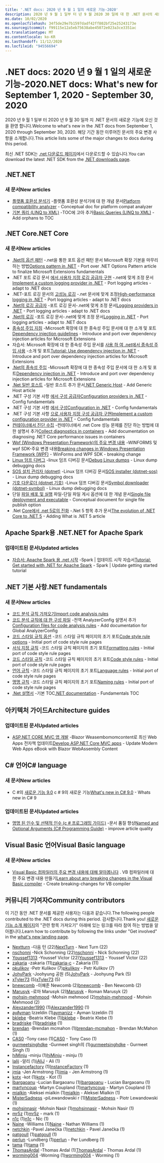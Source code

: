```yaml
---
title: '.NET docs: 2020 년 9 월 1 일의 새로운 기능-2020'
description: 2020 년 9 월 1 일부 터 년 9 월 2020 30 일에 대 한 .NET 문서의 새로운 기능입니다.
ms.date: 10/02/2020
ms.openlocfilehash: 34f5de29e7b1597dadf42ff802bf25e25243173e
ms.sourcegitcommit: f99115e12a5eb75638abe45072e023a3ce3351ac
ms.translationtype: MT
ms.contentlocale: ko-KR
ms.lasthandoff: 11/12/2020
ms.locfileid: "94556694"
---
```

# <a name="net-docs-whats-new-for-september-1-2020---september-30-2020"></a><span data-ttu-id="4d9b3-103">.NET docs: 2020 년 9 월 1 일의 새로운 기능-2020</span><span class="sxs-lookup"><span data-stu-id="4d9b3-103">.NET docs: What's new for September 1, 2020 - September 30, 2020</span></span>

<span data-ttu-id="4d9b3-104">2020 년 9 월 1 일부 터 2020 년 9 월 30 일까 지 .NET 문서의 새로운 기능에 오신 것을 환영 합니다.</span><span class="sxs-lookup"><span data-stu-id="4d9b3-104">Welcome to what's new in the .NET docs from September 1, 2020 through September 30, 2020.</span></span> <span data-ttu-id="4d9b3-105">해당 기간 동안 이루어진 문서의 주요 변경 사항을 소개합니다.</span><span class="sxs-lookup"><span data-stu-id="4d9b3-105">This article lists some of the major changes to docs during this period.</span></span>

<span data-ttu-id="4d9b3-106">최신 .NET SDK는 [.net 다운로드 페이지](https://dotnet.microsoft.com/download)에서 다운로드할 수 있습니다.</span><span class="sxs-lookup"><span data-stu-id="4d9b3-106">You can download the latest .NET SDK from the [.NET downloads page](https://dotnet.microsoft.com/download).</span></span>

## <a name="net"></a><span data-ttu-id="4d9b3-107">.NET</span><span class="sxs-lookup"><span data-stu-id="4d9b3-107">.NET</span></span>

### <a name="new-articles"></a><span data-ttu-id="4d9b3-108">새 문서</span><span class="sxs-lookup"><span data-stu-id="4d9b3-108">New articles</span></span>

- <span data-ttu-id="4d9b3-109">[플랫폼 호환성 분석기](../standard/analyzers/platform-compat-analyzer.md) -플랫폼 호환성 분석기에 대 한 개념 문서</span><span class="sxs-lookup"><span data-stu-id="4d9b3-109">[Platform compatibility analyzer](../standard/analyzers/platform-compat-analyzer.md) - Conceptual doc for platform compat analyzer</span></span>
- <span data-ttu-id="4d9b3-110">[기본 쿼리 (LINQ to XML)](../standard/linq/basic-queries-linq-to-xml.md) -TOC에 고아 추가</span><span class="sxs-lookup"><span data-stu-id="4d9b3-110">[Basic Queries (LINQ to XML)](../standard/linq/basic-queries-linq-to-xml.md) - Add orphans to TOC</span></span>

## <a name="net-core"></a><span data-ttu-id="4d9b3-111">.NET Core</span><span class="sxs-lookup"><span data-stu-id="4d9b3-111">.NET Core</span></span>

### <a name="new-articles"></a><span data-ttu-id="4d9b3-112">새 문서</span><span class="sxs-lookup"><span data-stu-id="4d9b3-112">New articles</span></span>

- <span data-ttu-id="4d9b3-113">[.Net의 옵션 패턴](../core/extensions/options.md) -.net을 통한 포트 옵션 패턴 문서 Microsoft 확장 기본을 마무리 하는 방법</span><span class="sxs-lookup"><span data-stu-id="4d9b3-113">[Options pattern in .NET](../core/extensions/options.md) - Port over .NET Options Pattern article to finalize Microsoft Extensions fundamentals</span></span>
- <span data-ttu-id="4d9b3-114">.NET 포트 로깅 문서 [에서 사용자 지정 로깅 공급자 구현](../core/extensions/custom-logging-provider.md) -.net에 맞게 조정 문서</span><span class="sxs-lookup"><span data-stu-id="4d9b3-114">[Implement a custom logging provider in .NET](../core/extensions/custom-logging-provider.md) - Port logging articles - adapt to .NET docs</span></span>
- <span data-ttu-id="4d9b3-115">.NET-포트 로깅 문서의 [고성능 로깅](../core/extensions/high-performance-logging.md) -.net 문서에 맞게 조정</span><span class="sxs-lookup"><span data-stu-id="4d9b3-115">[High-performance logging in .NET](../core/extensions/high-performance-logging.md) - Port logging articles - adapt to .NET docs</span></span>
- <span data-ttu-id="4d9b3-116">[.Net의 로깅 공급자](../core/extensions/logging-providers.md) -포트 로깅 문서-.net에 맞게 조정 문서</span><span class="sxs-lookup"><span data-stu-id="4d9b3-116">[Logging providers in .NET](../core/extensions/logging-providers.md) - Port logging articles - adapt to .NET docs</span></span>
- <span data-ttu-id="4d9b3-117">[.Net의 로깅](../core/extensions/logging.md) -포트 로깅 문서-.net에 맞게 조정 문서</span><span class="sxs-lookup"><span data-stu-id="4d9b3-117">[Logging in .NET](../core/extensions/logging.md) - Port logging articles - adapt to .NET docs</span></span>
- <span data-ttu-id="4d9b3-118">[종속성 주입 지침](../core/extensions/dependency-injection-guidelines.md) -Microsoft 확장에 대 한 종속성 주입 문서에 대 한 소개 및 포트</span><span class="sxs-lookup"><span data-stu-id="4d9b3-118">[Dependency injection guidelines](../core/extensions/dependency-injection-guidelines.md) - Introduce and port over dependency injection articles for Microsoft Extensions</span></span>
- <span data-ttu-id="4d9b3-119">자습서: Microsoft 확장에 대 한 종속성 주입 문서를 [사용 하 여 .net에서 종속성 주입 사용](../core/extensions/dependency-injection-usage.md) -소개 및 포트</span><span class="sxs-lookup"><span data-stu-id="4d9b3-119">[Tutorial: Use dependency injection in .NET](../core/extensions/dependency-injection-usage.md) - Introduce and port over dependency injection articles for Microsoft Extensions</span></span>
- <span data-ttu-id="4d9b3-120">[.Net의 종속성 주입](../core/extensions/dependency-injection.md) -Microsoft 확장에 대 한 종속성 주입 문서에 대 한 소개 및 포트</span><span class="sxs-lookup"><span data-stu-id="4d9b3-120">[Dependency injection in .NET](../core/extensions/dependency-injection.md) - Introduce and port over dependency injection articles for Microsoft Extensions</span></span>
- <span data-ttu-id="4d9b3-121">[.Net 일반 호스트](../core/extensions/generic-host.md) -일반 호스트 추가 문서</span><span class="sxs-lookup"><span data-stu-id="4d9b3-121">[.NET Generic Host](../core/extensions/generic-host.md) - Add Generic Host article</span></span>
- <span data-ttu-id="4d9b3-122">.NET 구성 기본 사항 [에서 구성 공급자](../core/extensions/configuration-providers.md)</span><span class="sxs-lookup"><span data-stu-id="4d9b3-122">[Configuration providers in .NET](../core/extensions/configuration-providers.md) - Config fundamentals</span></span>
- <span data-ttu-id="4d9b3-123">.NET 구성 기본 사항 [에서 구성](../core/extensions/configuration.md)</span><span class="sxs-lookup"><span data-stu-id="4d9b3-123">[Configuration in .NET](../core/extensions/configuration.md) - Config fundamentals</span></span>
- <span data-ttu-id="4d9b3-124">.NET 구성 기본 사항 [으로 사용자 지정 구성 공급자 구현](../core/extensions/custom-configuration-provider.md)</span><span class="sxs-lookup"><span data-stu-id="4d9b3-124">[Implement a custom configuration provider in .NET](../core/extensions/custom-configuration-provider.md) - Config fundamentals</span></span>
- <span data-ttu-id="4d9b3-125">[컨테이너에서 진단 수집](../core/diagnostics/diagnostics-in-containers.md) -컨테이너에서 .net Core 성능 문제를 진단 하는 방법에 대 한 설명서 추가</span><span class="sxs-lookup"><span data-stu-id="4d9b3-125">[Collect diagnostics in containers](../core/diagnostics/diagnostics-in-containers.md) - Add documentation on diagnosing .NET Core performance issues in containers</span></span>
- <span data-ttu-id="4d9b3-126">[Wpf (Windows Presentation Framework)의 주요 변경 내용](../core/compatibility/wpf.md) -WINFORMS 및 wpf SDK-주요 변경 내용</span><span class="sxs-lookup"><span data-stu-id="4d9b3-126">[Breaking changes in Windows Presentation Framework (WPF)](../core/compatibility/wpf.md) - WinForms and WPF SDK - breaking change</span></span>
- <span data-ttu-id="4d9b3-127">[Linux 덤프 디버그](../core/diagnostics/debug-linux-dumps.md) -linux 덤프 디버깅 문서</span><span class="sxs-lookup"><span data-stu-id="4d9b3-127">[Debug Linux dumps](../core/diagnostics/debug-linux-dumps.md) - Linux dump debugging docs</span></span>
- <span data-ttu-id="4d9b3-128">[SOS 설치 관리자 (dotnet)](../core/diagnostics/dotnet-sos.md) -Linux 덤프 디버깅 문서</span><span class="sxs-lookup"><span data-stu-id="4d9b3-128">[SOS installer (dotnet-sos)](../core/diagnostics/dotnet-sos.md) - Linux dump debugging docs</span></span>
- <span data-ttu-id="4d9b3-129">[기호 다운로더 (dotnet 기호)](../core/diagnostics/dotnet-symbol.md) -Linux 덤프 디버깅 문서</span><span class="sxs-lookup"><span data-stu-id="4d9b3-129">[Symbol downloader (dotnet-symbol)](../core/diagnostics/dotnet-symbol.md) - Linux dump debugging docs</span></span>
- <span data-ttu-id="4d9b3-130">단일 [파일 배포 및 실행](../core/deploying/single-file.md) 파일-단일 파일 게시 옵션에 대 한 개념 문서</span><span class="sxs-lookup"><span data-stu-id="4d9b3-130">[Single file deployment and executable](../core/deploying/single-file.md) - Conceptual document for single file publish option</span></span>
- <span data-ttu-id="4d9b3-131">.Net [Core에서 .net 5로의 진화](../core/dotnet-five.md) -.Net 5 항목 추가 문서</span><span class="sxs-lookup"><span data-stu-id="4d9b3-131">[The evolution of .NET Core to .NET 5](../core/dotnet-five.md) - Adding What is .NET 5 article</span></span>

## <a name="net-for-apache-spark"></a><span data-ttu-id="4d9b3-132">Apache Spark용 .NET</span><span class="sxs-lookup"><span data-stu-id="4d9b3-132">.NET for Apache Spark</span></span>

### <a name="updated-articles"></a><span data-ttu-id="4d9b3-133">업데이트된 문서</span><span class="sxs-lookup"><span data-stu-id="4d9b3-133">Updated articles</span></span>

- <span data-ttu-id="4d9b3-134">[자습서: Apache Spark 용 .net 시작](../spark/tutorials/get-started.md) -Spark | 업데이트 시작 자습서</span><span class="sxs-lookup"><span data-stu-id="4d9b3-134">[Tutorial: Get started with .NET for Apache Spark](../spark/tutorials/get-started.md) - Spark | Update getting started tutorial</span></span>

## <a name="net-fundamentals"></a><span data-ttu-id="4d9b3-135">.NET 기본 사항</span><span class="sxs-lookup"><span data-stu-id="4d9b3-135">.NET fundamentals</span></span>

### <a name="new-articles"></a><span data-ttu-id="4d9b3-136">새 문서</span><span class="sxs-lookup"><span data-stu-id="4d9b3-136">New articles</span></span>

- [<span data-ttu-id="4d9b3-137">코드 분석 규칙 가져오기</span><span class="sxs-lookup"><span data-stu-id="4d9b3-137">Import code analysis rules</span></span>](../fundamentals/code-analysis/quality-rules/index.md)
- <span data-ttu-id="4d9b3-138">[코드 분석 규칙에 대 한 구성 파일](../fundamentals/code-analysis/configuration-files.md) -전역 AnalyzerConfig 설명서 추가</span><span class="sxs-lookup"><span data-stu-id="4d9b3-138">[Configuration files for code analysis rules](../fundamentals/code-analysis/configuration-files.md) - Add documentation for Global AnalyzerConfig</span></span>
- <span data-ttu-id="4d9b3-139">[코드 스타일 규칙 옵션](../fundamentals/code-analysis/code-style-rule-options.md) -코드 스타일 규칙 페이지의 초기 포트</span><span class="sxs-lookup"><span data-stu-id="4d9b3-139">[Code style rule options](../fundamentals/code-analysis/code-style-rule-options.md) - Initial port of code style rule pages</span></span>
- <span data-ttu-id="4d9b3-140">[서식 지정 규칙](../fundamentals/code-analysis/style-rules/formatting-rules.md) -코드 스타일 규칙 페이지의 초기 포트</span><span class="sxs-lookup"><span data-stu-id="4d9b3-140">[Formatting rules](../fundamentals/code-analysis/style-rules/formatting-rules.md) - Initial port of code style rule pages</span></span>
- <span data-ttu-id="4d9b3-141">[코드 스타일 규칙](../fundamentals/code-analysis/style-rules/index.md) -코드 스타일 규칙 페이지의 초기 포트</span><span class="sxs-lookup"><span data-stu-id="4d9b3-141">[Code style rules](../fundamentals/code-analysis/style-rules/index.md) - Initial port of code style rule pages</span></span>
- <span data-ttu-id="4d9b3-142">[언어 규칙](../fundamentals/code-analysis/style-rules/language-rules.md) -코드 스타일 규칙 페이지의 초기 포트</span><span class="sxs-lookup"><span data-stu-id="4d9b3-142">[Language rules](../fundamentals/code-analysis/style-rules/language-rules.md) - Initial port of code style rule pages</span></span>
- <span data-ttu-id="4d9b3-143">[명명 규칙](../fundamentals/code-analysis/style-rules/naming-rules.md) -코드 스타일 규칙 페이지의 초기 포트</span><span class="sxs-lookup"><span data-stu-id="4d9b3-143">[Naming rules](../fundamentals/code-analysis/style-rules/naming-rules.md) - Initial port of code style rule pages</span></span>
- <span data-ttu-id="4d9b3-144">[.Net 설명서](../fundamentals/index.yml) -기본 TOC</span><span class="sxs-lookup"><span data-stu-id="4d9b3-144">[.NET documentation](../fundamentals/index.yml) - Fundamentals TOC</span></span>

## <a name="architecture-guides"></a><span data-ttu-id="4d9b3-145">아키텍처 가이드</span><span class="sxs-lookup"><span data-stu-id="4d9b3-145">Architecture guides</span></span>

### <a name="updated-articles"></a><span data-ttu-id="4d9b3-146">업데이트된 문서</span><span class="sxs-lookup"><span data-stu-id="4d9b3-146">Updated articles</span></span>

- <span data-ttu-id="4d9b3-147">[ASP.NET CORE MVC 앱 개발](../architecture/modern-web-apps-azure/develop-asp-net-core-mvc-apps.md) -Blazor Weasembomomcontent로 최신 Web Apps 전자책 업데이트</span><span class="sxs-lookup"><span data-stu-id="4d9b3-147">[Develop ASP.NET Core MVC apps](../architecture/modern-web-apps-azure/develop-asp-net-core-mvc-apps.md) - Update Modern Web Apps eBook with Blazor WebAssembly Content</span></span>

## <a name="c-language"></a><span data-ttu-id="4d9b3-148">C# 언어</span><span class="sxs-lookup"><span data-stu-id="4d9b3-148">C# language</span></span>

### <a name="new-articles"></a><span data-ttu-id="4d9b3-149">새 문서</span><span class="sxs-lookup"><span data-stu-id="4d9b3-149">New articles</span></span>

- <span data-ttu-id="4d9b3-150">C #의 [새로운 기능 9.0](../csharp/whats-new/csharp-9.md) c # 9의 새로운 기능</span><span class="sxs-lookup"><span data-stu-id="4d9b3-150">[What's new in C# 9.0](../csharp/whats-new/csharp-9.md) - Whats new in C# 9</span></span>

### <a name="updated-articles"></a><span data-ttu-id="4d9b3-151">업데이트된 문서</span><span class="sxs-lookup"><span data-stu-id="4d9b3-151">Updated articles</span></span>

- <span data-ttu-id="4d9b3-152">[명명 된 인수 및 선택적 인수 (c # 프로그래밍 가이드)](../csharp/programming-guide/classes-and-structs/named-and-optional-arguments.md) -문서 품질 향상</span><span class="sxs-lookup"><span data-stu-id="4d9b3-152">[Named and Optional Arguments (C# Programming Guide)](../csharp/programming-guide/classes-and-structs/named-and-optional-arguments.md) - improve article quality</span></span>

## <a name="visual-basic-language"></a><span data-ttu-id="4d9b3-153">Visual Basic 언어</span><span class="sxs-lookup"><span data-stu-id="4d9b3-153">Visual Basic language</span></span>

### <a name="new-articles"></a><span data-ttu-id="4d9b3-154">새 문서</span><span class="sxs-lookup"><span data-stu-id="4d9b3-154">New articles</span></span>

- <span data-ttu-id="4d9b3-155">[Visual Basic 컴파일러의 주요 변경 내용에 대해 알아봅니다](../visual-basic/whats-new/breaking-changes.md) . VB 컴파일러에 대 한 주요 변경 내용 만들기</span><span class="sxs-lookup"><span data-stu-id="4d9b3-155">[Learn about any breaking changes in the Visual Basic compiler](../visual-basic/whats-new/breaking-changes.md) - Create breaking-changes for VB compiler</span></span>

## <a name="community-contributors"></a><span data-ttu-id="4d9b3-156">커뮤니티 기여자</span><span class="sxs-lookup"><span data-stu-id="4d9b3-156">Community contributors</span></span>

<span data-ttu-id="4d9b3-157">이 기간 동안 .NET 문서를 제공한 사용자는 다음과 같습니다.</span><span class="sxs-lookup"><span data-stu-id="4d9b3-157">The following people contributed to the .NET docs during this period.</span></span> <span data-ttu-id="4d9b3-158">감사합니다.</span><span class="sxs-lookup"><span data-stu-id="4d9b3-158">Thank you!</span></span> <span data-ttu-id="4d9b3-159">[새로운 기능 소개 페이지](index.yml)의 "관련 항목 가져오기" 아래에 있는 링크를 따라 참여 하는 방법을 알아봅니다.</span><span class="sxs-lookup"><span data-stu-id="4d9b3-159">Learn how to contribute by following the links under "Get involved" in the [what's new landing page](index.yml).</span></span>

- <span data-ttu-id="4d9b3-160">[Nextturn](https://github.com/NextTurn) -다음 턴 (22)</span><span class="sxs-lookup"><span data-stu-id="4d9b3-160">[NextTurn](https://github.com/NextTurn) - Next Turn (22)</span></span>
- <span data-ttu-id="4d9b3-161">[nschonni](https://github.com/nschonni) -Nick Schonning (22)</span><span class="sxs-lookup"><span data-stu-id="4d9b3-161">[nschonni](https://github.com/nschonni) - Nick Schonning (22)</span></span>
- <span data-ttu-id="4d9b3-162">[Youssef1313](https://github.com/Youssef1313) -Youssef Victor (22)</span><span class="sxs-lookup"><span data-stu-id="4d9b3-162">[Youssef1313](https://github.com/Youssef1313) - Youssef Victor (22)</span></span>
- <span data-ttu-id="4d9b3-163">[zakaria](https://github.com/zakaria-c) -zakaria (11)</span><span class="sxs-lookup"><span data-stu-id="4d9b3-163">[zakaria-c](https://github.com/zakaria-c) - Zakaria (11)</span></span>
- <span data-ttu-id="4d9b3-164">[pkulikov](https://github.com/pkulikov) -Petr Kulikov (7)</span><span class="sxs-lookup"><span data-stu-id="4d9b3-164">[pkulikov](https://github.com/pkulikov) - Petr Kulikov (7)</span></span>
- <span data-ttu-id="4d9b3-165">[JohyPark](https://github.com/JohyPark) -Joohyung 공원 (5)</span><span class="sxs-lookup"><span data-stu-id="4d9b3-165">[JohyPark](https://github.com/JohyPark) - Joohyung Park (5)</span></span>
- <span data-ttu-id="4d9b3-166">[xTyler73](https://github.com/xTyler73) (5)</span><span class="sxs-lookup"><span data-stu-id="4d9b3-166">[xTyler73](https://github.com/xTyler73) (5)</span></span>
- <span data-ttu-id="4d9b3-167">[bnewcomb](https://github.com/bnewcomb) -이혜준 Newcomb (2)</span><span class="sxs-lookup"><span data-stu-id="4d9b3-167">[bnewcomb](https://github.com/bnewcomb) - Ben Newcomb (2)</span></span>
- <span data-ttu-id="4d9b3-168">[Marusyk](https://github.com/Marusyk) -로마 Marusyk (2)</span><span class="sxs-lookup"><span data-stu-id="4d9b3-168">[Marusyk](https://github.com/Marusyk) - Roman Marusyk (2)</span></span>
- <span data-ttu-id="4d9b3-169">[mohsin-mehmood](https://github.com/mohsin-mehmood) -Mohsin mehmood (2)</span><span class="sxs-lookup"><span data-stu-id="4d9b3-169">[mohsin-mehmood](https://github.com/mohsin-mehmood) - Mohsin Mehmood (2)</span></span>
- <span data-ttu-id="4d9b3-170">[Alexzander1990](https://github.com/Alexzander1990) (1)</span><span class="sxs-lookup"><span data-stu-id="4d9b3-170">[Alexzander1990](https://github.com/Alexzander1990) (1)</span></span>
- <span data-ttu-id="4d9b3-171">[ayAyman](https://github.com/aymanizz) Izzeldin (1)</span><span class="sxs-lookup"><span data-stu-id="4d9b3-171">[aymanizz](https://github.com/aymanizz) - Ayman Izzeldin (1)</span></span>
- <span data-ttu-id="4d9b3-172">[bklebe](https://github.com/bklebe) -Beatrix Klebe (1)</span><span class="sxs-lookup"><span data-stu-id="4d9b3-172">[bklebe](https://github.com/bklebe) - Beatrix Klebe (1)</span></span>
- <span data-ttu-id="4d9b3-173">[bradriske](https://github.com/bradriske) (1)</span><span class="sxs-lookup"><span data-stu-id="4d9b3-173">[bradriske](https://github.com/bradriske) (1)</span></span>
- <span data-ttu-id="4d9b3-174">[brendan](https://github.com/brendan-mcmahon) -Brendan mcmahon (1)</span><span class="sxs-lookup"><span data-stu-id="4d9b3-174">[brendan-mcmahon](https://github.com/brendan-mcmahon) - Brendan McMahon (1)</span></span>
- <span data-ttu-id="4d9b3-175">[CAS0](https://github.com/CAS0) -Tony caso (1)</span><span class="sxs-lookup"><span data-stu-id="4d9b3-175">[CAS0](https://github.com/CAS0) - Tony Caso (1)</span></span>
- <span data-ttu-id="4d9b3-176">[gurmeetsinghdke](https://github.com/gurmeetsinghdke) -Gurmeet singh의 (1)</span><span class="sxs-lookup"><span data-stu-id="4d9b3-176">[gurmeetsinghdke](https://github.com/gurmeetsinghdke) - Gurmeet Singh (1)</span></span>
- <span data-ttu-id="4d9b3-177">[hiMinju](https://github.com/hiMinju) -minju (1)</span><span class="sxs-lookup"><span data-stu-id="4d9b3-177">[hiMinju](https://github.com/hiMinju) - minju (1)</span></span>
- <span data-ttu-id="4d9b3-178">[Ialij](https://github.com/iAliJ) -알리 (1)</span><span class="sxs-lookup"><span data-stu-id="4d9b3-178">[iAliJ](https://github.com/iAliJ) - Ali (1)</span></span>
- <span data-ttu-id="4d9b3-179">[Instancefactory](https://github.com/InstanceFactory) (1)</span><span class="sxs-lookup"><span data-stu-id="4d9b3-179">[InstanceFactory](https://github.com/InstanceFactory) (1)</span></span>
- <span data-ttu-id="4d9b3-180">[jmia](https://github.com/jmia) -Jen Armstrong (1)</span><span class="sxs-lookup"><span data-stu-id="4d9b3-180">[jmia](https://github.com/jmia) - Jen Armstrong (1)</span></span>
- <span data-ttu-id="4d9b3-181">[kotx](https://github.com/kotx) -kot (1)</span><span class="sxs-lookup"><span data-stu-id="4d9b3-181">[kotx](https://github.com/kotx) - Kot (1)</span></span>
- <span data-ttu-id="4d9b3-182">[lbargaoanu](https://github.com/lbargaoanu) -Lucian Bargaoanu (1)</span><span class="sxs-lookup"><span data-stu-id="4d9b3-182">[lbargaoanu](https://github.com/lbargaoanu) - Lucian Bargaoanu (1)</span></span>
- <span data-ttu-id="4d9b3-183">[martyncoup](https://github.com/martyncoup) -Martyn Coupland (1)</span><span class="sxs-lookup"><span data-stu-id="4d9b3-183">[martyncoup](https://github.com/martyncoup) - Martyn Coupland (1)</span></span>
- <span data-ttu-id="4d9b3-184">[mialkin](https://github.com/mialkin) -Aleksei mialkin (1)</span><span class="sxs-lookup"><span data-stu-id="4d9b3-184">[mialkin](https://github.com/mialkin) - Aleksei Mialkin (1)</span></span>
- <span data-ttu-id="4d9b3-185">[MisterSadness](https://github.com/MisterSadness) -piLewandowski r (1)</span><span class="sxs-lookup"><span data-stu-id="4d9b3-185">[MisterSadness](https://github.com/MisterSadness) - Piotr Lewandowski (1)</span></span>
- <span data-ttu-id="4d9b3-186">[mohsinnasir](https://github.com/mohsinnasir) -Mohsin Nasir (1)</span><span class="sxs-lookup"><span data-stu-id="4d9b3-186">[mohsinnasir](https://github.com/mohsinnasir) - Mohsin Nasir (1)</span></span>
- <span data-ttu-id="4d9b3-187">[mr5z](https://github.com/mr5z) (1)</span><span class="sxs-lookup"><span data-stu-id="4d9b3-187">[mr5z](https://github.com/mr5z) - mark (1)</span></span>
- <span data-ttu-id="4d9b3-188">[n1c](https://github.com/n1c) (1)</span><span class="sxs-lookup"><span data-stu-id="4d9b3-188">[n1c](https://github.com/n1c) - Nic (1)</span></span>
- <span data-ttu-id="4d9b3-189">[Naine](https://github.com/Naine) -Williams (1)</span><span class="sxs-lookup"><span data-stu-id="4d9b3-189">[Naine](https://github.com/Naine) - Nathan Williams (1)</span></span>
- <span data-ttu-id="4d9b3-190">[netchkin](https://github.com/netchkin) -Pavel Janečka (1)</span><span class="sxs-lookup"><span data-stu-id="4d9b3-190">[netchkin](https://github.com/netchkin) - Pavel Janečka (1)</span></span>
- <span data-ttu-id="4d9b3-191">[patgoull](https://github.com/patgoull) (1)</span><span class="sxs-lookup"><span data-stu-id="4d9b3-191">[patgoull](https://github.com/patgoull) (1)</span></span>
- <span data-ttu-id="4d9b3-192">[perlun](https://github.com/perlun) -Lundberg (1)</span><span class="sxs-lookup"><span data-stu-id="4d9b3-192">[perlun](https://github.com/perlun) - Per Lundberg (1)</span></span>
- <span data-ttu-id="4d9b3-193">[tama](https://github.com/tama) (1)</span><span class="sxs-lookup"><span data-stu-id="4d9b3-193">[tama](https://github.com/tama) (1)</span></span>
- <span data-ttu-id="4d9b3-194">[ThomasArdal](https://github.com/ThomasArdal) -Thomas Ardal (1)</span><span class="sxs-lookup"><span data-stu-id="4d9b3-194">[ThomasArdal](https://github.com/ThomasArdal) - Thomas Ardal (1)</span></span>
- <span data-ttu-id="4d9b3-195">[worming004](https://github.com/worming004) -Worming (1)</span><span class="sxs-lookup"><span data-stu-id="4d9b3-195">[worming004](https://github.com/worming004) - Worming (1)</span></span>
